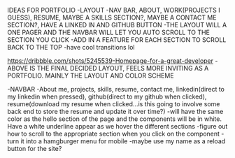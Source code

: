 IDEAS FOR PORTFOLIO
-LAYOUT
    -NAV BAR, ABOUT, WORK(PROJECTS I GUESS), RESUME, MAYBE A SKILLS SECTION?, MAYBE A CONTACT ME SECTION?, HAVE A LINKED IN AND GITHUB BUTTON
    -THE LAYOUT WILL A ONE PAGER AND THE NAVBAR WILL LET YOU AUTO SCROLL TO THE SECTION YOU CLICK
    -ADD IN A FEATURE FOR EACH SECTION TO SCROLL BACK TO THE TOP 
    -have cool transitions lol

https://dribbble.com/shots/5245539-Homepage-for-a-great-developer
-ABOVE IS THE FINAL DECIDED LAYOUT, FEELS MORE INVITING AS A PORTFOLIO. MAINLY THE LAYOUT AND COLOR SCHEME

-NAVBAR
    -About me, projects, skills, resume, contact me, linkedin(direct to my linkedin when pressed), github(direct to my github when clicked), resume(download my resume when clicked...is this going to involve some back end to store the resume and update it over time?)
    -will have the same color as the hello section of the page and the components will be in white. Have a white underline appear as we hover the different sections
    -figure out how to scroll to the appropriate section when you click on the component
    -turn it into a hamgburger menu for mobile
    -maybe use my name as a reload button for the site?